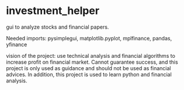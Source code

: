 # investment_helper
gui to analyze stocks and financial papers.

Needed imports: 
pysimplegui,
matplotlib.pyplot,
mplfinance,
pandas,
yfinance

vision of the project: use technical analysis and financial algorithms to increase profit on financial market.
Cannot guarantee success, and this project is only used as guidance and should not be used as financial advices.
In addition, this project is used to learn python and financial analysis.
